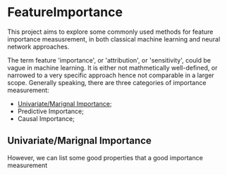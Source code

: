 # FeatureImportance
This project aims to explore some commonly used methods for feature importance measusrement, in both classical machine learning and neural network approaches. 

The term feature 'importance', or 'attribution', or 'sensitivity', could be vague in machine learning. It is either not mathmetically well-defined, or narrowed to a very specific approach hence not comparable in a larger scope. Generally speaking, there are three categories of importance measurement:
* [Univariate/Marignal Importance](#Univariate-Marignal-Importance);
* Predictive Importance;
* Causal Importance; 

## Univariate/Marignal Importance


However, we can list some good properties that a good importance measurement
